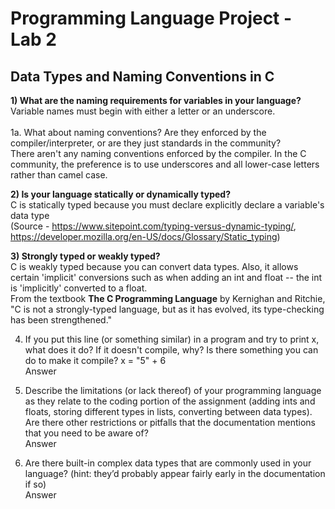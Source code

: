 # Programming Language Project - Lab 2

## Data Types and Naming Conventions in C

**1) What are the naming requirements for variables in your language?**
<br> Variable names must begin with either a letter or an underscore.
<br><br>1a. What about naming conventions? Are they enforced by the compiler/interpreter, or are they just standards in the community?
<br> There aren't any naming conventions enforced by the compiler. In the C community, the preference is to use underscores and all lower-case letters rather than camel case.

**2) Is your language statically or dynamically typed?**
<br> C is statically typed because you must declare explicitly declare a variable's data type 
<br>(Source - https://www.sitepoint.com/typing-versus-dynamic-typing/, https://developer.mozilla.org/en-US/docs/Glossary/Static_typing)

**3) Strongly typed or weakly typed?**
<br> C is weakly typed because you can convert data types. Also, it allows certain 'implicit' conversions such as when adding an int and float -- the int is 'implicitly' converted to a float. 
<br>From the textbook **The C Programming Language** by Kernighan and Ritchie, "C is not a strongly-typed language, but as it has evolved, its type-checking has been strengthened."

4) If you put this line (or something similar) in a program and try to print x, what does it do? If it doesn't compile, why? Is there something you can do to make it compile? x = "5" + 6
<br> Answer

5) Describe the limitations (or lack thereof) of your programming language as they relate to the coding portion of the assignment (adding ints and floats, storing different types in lists, converting between data types). Are there other restrictions or pitfalls that the documentation mentions that you need to be aware of?
<br> Answer

6) Are there built-in complex data types that are commonly used in your language? (hint: they’d probably appear fairly early in the documentation if so) 
<br> Answer
